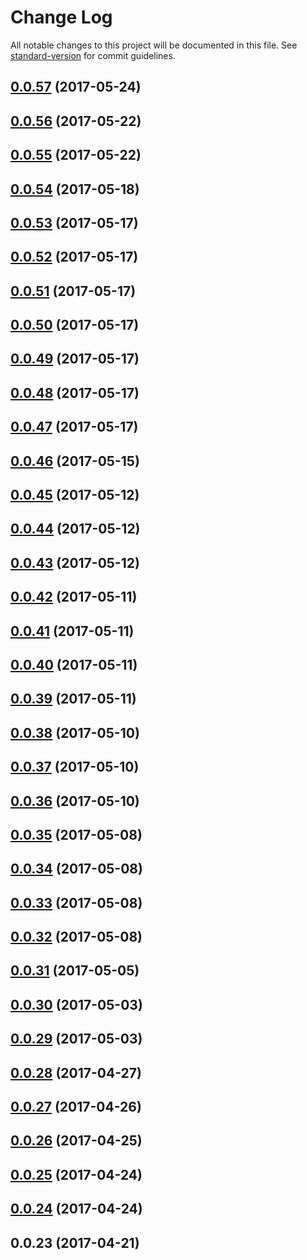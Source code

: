 # Change Log

All notable changes to this project will be documented in this file. See [standard-version](https://github.com/conventional-changelog/standard-version) for commit guidelines.

<a name="0.0.57"></a>
## [0.0.57](https://github.com/heyui/heyui/compare/v0.0.56...v0.0.57) (2017-05-24)



<a name="0.0.56"></a>
## [0.0.56](https://github.com/heyui/heyui/compare/v0.0.55...v0.0.56) (2017-05-22)



<a name="0.0.55"></a>
## [0.0.55](https://github.com/heyui/heyui/compare/v0.0.54...v0.0.55) (2017-05-22)



<a name="0.0.54"></a>
## [0.0.54](https://github.com/heyui/heyui/compare/v0.0.53...v0.0.54) (2017-05-18)



<a name="0.0.53"></a>
## [0.0.53](https://github.com/heyui/heyui/compare/v0.0.52...v0.0.53) (2017-05-17)



<a name="0.0.52"></a>
## [0.0.52](https://github.com/heyui/heyui/compare/v0.0.51...v0.0.52) (2017-05-17)



<a name="0.0.51"></a>
## [0.0.51](https://github.com/heyui/heyui/compare/v0.0.50...v0.0.51) (2017-05-17)



<a name="0.0.50"></a>
## [0.0.50](https://github.com/heyui/heyui/compare/v0.0.49...v0.0.50) (2017-05-17)



<a name="0.0.49"></a>
## [0.0.49](https://github.com/heyui/heyui/compare/v0.0.48...v0.0.49) (2017-05-17)



<a name="0.0.48"></a>
## [0.0.48](https://github.com/heyui/heyui/compare/v0.0.47...v0.0.48) (2017-05-17)



<a name="0.0.47"></a>
## [0.0.47](https://github.com/heyui/heyui/compare/v0.0.46...v0.0.47) (2017-05-17)



<a name="0.0.46"></a>
## [0.0.46](https://github.com/heyui/heyui/compare/v0.0.45...v0.0.46) (2017-05-15)



<a name="0.0.45"></a>
## [0.0.45](https://github.com/heyui/heyui/compare/v0.0.44...v0.0.45) (2017-05-12)



<a name="0.0.44"></a>
## [0.0.44](https://github.com/heyui/heyui/compare/v0.0.43...v0.0.44) (2017-05-12)



<a name="0.0.43"></a>
## [0.0.43](https://github.com/heyui/heyui/compare/v0.0.42...v0.0.43) (2017-05-12)



<a name="0.0.42"></a>
## [0.0.42](https://github.com/heyui/heyui/compare/v0.0.41...v0.0.42) (2017-05-11)



<a name="0.0.41"></a>
## [0.0.41](https://github.com/heyui/heyui/compare/v0.0.40...v0.0.41) (2017-05-11)



<a name="0.0.40"></a>
## [0.0.40](https://github.com/heyui/heyui/compare/v0.0.39...v0.0.40) (2017-05-11)



<a name="0.0.39"></a>
## [0.0.39](https://github.com/heyui/heyui/compare/v0.0.38...v0.0.39) (2017-05-11)



<a name="0.0.38"></a>
## [0.0.38](https://github.com/heyui/heyui/compare/v0.0.37...v0.0.38) (2017-05-10)



<a name="0.0.37"></a>
## [0.0.37](https://github.com/heyui/heyui/compare/v0.0.36...v0.0.37) (2017-05-10)



<a name="0.0.36"></a>
## [0.0.36](https://github.com/heyui/heyui/compare/v0.0.35...v0.0.36) (2017-05-10)



<a name="0.0.35"></a>
## [0.0.35](https://github.com/heyui/heyui/compare/v0.0.34...v0.0.35) (2017-05-08)



<a name="0.0.34"></a>
## [0.0.34](https://github.com/heyui/heyui/compare/v0.0.33...v0.0.34) (2017-05-08)



<a name="0.0.33"></a>
## [0.0.33](https://github.com/heyui/heyui/compare/v0.0.32...v0.0.33) (2017-05-08)



<a name="0.0.32"></a>
## [0.0.32](https://github.com/heyui/heyui/compare/v0.0.31...v0.0.32) (2017-05-08)



<a name="0.0.31"></a>
## [0.0.31](https://github.com/heyui/heyui/compare/v0.0.30...v0.0.31) (2017-05-05)



<a name="0.0.30"></a>
## [0.0.30](https://github.com/heyui/heyui/compare/v0.0.29...v0.0.30) (2017-05-03)



<a name="0.0.29"></a>
## [0.0.29](https://github.com/heyui/heyui/compare/v0.0.28...v0.0.29) (2017-05-03)



<a name="0.0.28"></a>
## [0.0.28](https://github.com/heyui/heyui/compare/v0.0.27...v0.0.28) (2017-04-27)



<a name="0.0.27"></a>
## [0.0.27](https://github.com/heyui/heyui/compare/v0.0.26...v0.0.27) (2017-04-26)



<a name="0.0.26"></a>
## [0.0.26](https://github.com/heyui/heyui/compare/v0.0.25...v0.0.26) (2017-04-25)



<a name="0.0.25"></a>
## [0.0.25](https://github.com/heyui/heyui/compare/v0.0.24...v0.0.25) (2017-04-24)



<a name="0.0.24"></a>
## [0.0.24](https://github.com/heyui/heyui/compare/v0.0.23...v0.0.24) (2017-04-24)



<a name="0.0.23"></a>
## 0.0.23 (2017-04-21)
